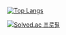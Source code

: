 [![Top Langs](https://github-readme-stats.vercel.app/api/top-langs/?username=KTH8962)](https://github.com/KTH8962/github-readme-stats)

[![Solved.ac
프로필](http://mazassumnida.wtf/api/generate_badge?boj={handle})](https://solved.ac/{handle})
